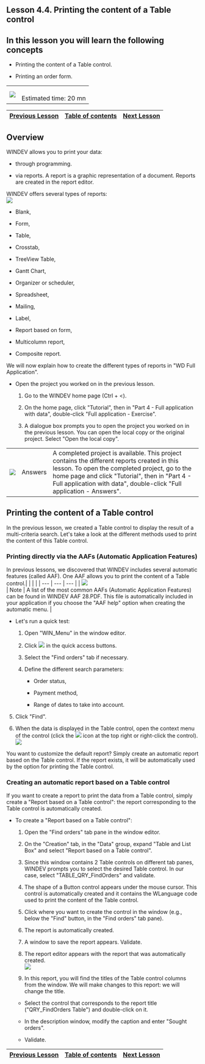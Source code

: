 
## Lesson 4.4. Printing the content of a Table control
<a name="NOTE1"></a>
<a name="NOTE1_1"></a>


## In this lesson you will learn the following concepts
<a name="this_lesson_you_will_learn_the_following_concepts_ELTTEXTE000199"></a>


- Printing the content of a Table control.

- Printing an order form.





|   |   |
| --- | --- |
| ![](https://doc.pcsoft.fr/en-US/images/image.awp?langid=3&name=dur%E9e.png)<br> | <br>Estimated time: 20 mn |

| [Previous Lesson](../TutoWD/1410087534.md) | [Table of contents](../TutoWD/1410087560.md) | [Next Lesson](../TutoWD/1410087536.md) |
| --- | --- | --- |





<a name="NOTE2"></a>
<a name="NOTE2_1"></a>


## Overview
<a name="overview_ELTTEXTE000246"></a>
WINDEV allows you to print your data:

- through programming.

- via reports. A report is a graphic representation of a document. Reports are created in the report editor.




WINDEV offers several types of reports:  
![](https://doc.pcsoft.fr/en-US/images/image.awp?langid=3&name=P4_Application%20compl%E8te%20-%20Imprimer%20contenu%20Table%20-%20HC%20N%B0001.jpg&type=thumb)


- Blank,

- Form,

- Table,

- Crosstab,

- TreeView Table,

- Gantt Chart,

- Organizer or scheduler,

- Spreadsheet,

- Mailing,

- Label,

- Report based on form,

- Multicolumn report,

- Composite report.




We will now explain how to create the different types of reports in "WD Full Application".



- Open the project you worked on in the previous lesson.

	1. Go to the WINDEV home page (Ctrl + &lt;).

	2. On the home page, click "Tutorial", then in "Part 4 - Full application with data", double-click "Full application - Exercise".

	3. A dialogue box prompts you to open the project you worked on in the previous lesson. You can open the local copy or the original project. Select "Open the local copy". 





|   |   |   |
| --- | --- | --- |
| ![](https://doc.pcsoft.fr/en-US/images/image.awp?langid=3&name=exemple-WD.png)<br> | Answers | A completed project is available. This project contains the different reports created in this lesson. To open the completed project, go to the home page and click "Tutorial", then in "Part 4 - Full application with data", double-click "Full application - Answers". |





<a name="NOTE3"></a>
<a name="NOTE3_1"></a>


## Printing the content of a Table control
<a name="printing_the_content_table_control_ELTTEXTE000288"></a>
In the previous lesson, we created a Table control to display the result of a multi-criteria search. Let's take a look at the different methods used to print the content of this Table control.

<a name="NOTE3_2"></a>


### Printing directly via the AAFs (Automatic Application Features)
<a name="printing_directly_via_the_aafs_automatic_application_features_ELTPARAGRAPHE000071"></a>

In previous lessons, we discovered that WINDEV includes several automatic features (called AAF). One AAF allows you to print the content of a Table control.|   |   |   |
| --- | --- | --- |
| ![](https://doc.pcsoft.fr/en-US/images/image.awp?langid=3&name=note.png)<br> | Note | A list of the most common AAFs (Automatic Application Features) can be found in WINDEV AAF 28.PDF. This file is automatically included in your application if you choose the "AAF help" option when creating the automatic menu. |






- Let's run a quick test:

	1. Open "WIN_Menu" in the window editor.

	2. Click ![](https://doc.pcsoft.fr/en-US/images/image.awp?langid=3&name=ICO_GO_Fenetre_WD_GAF.jpg)
 in the quick access buttons.

	3. Select the "Find orders" tab if necessary.

	4. Define the different search parameters:

		- Order status,

		- Payment method,

		- Range of dates to take into account.




5. Click "Find".

6. When the data is displayed in the Table control, open the context menu of the control (click the 
![](https://doc.pcsoft.fr/en-US/images/image.awp?langid=3&name=ICO_MenuCtx_Table.gif)
 icon at the top right or right-click the control).  
![](https://doc.pcsoft.fr/en-US/images/image.awp?langid=3&name=P4_Application%20compl%E8te%20-%20Imprimer%20contenu%20Table%20-%20HC%20N%B0002.jpg&type=thumb)




You want to customize the default report? Simply create an automatic report based on the Table control. If the report exists, it will be automatically used by the option for printing the Table control.
<a name="NOTE3_3"></a>


### Creating an automatic report based on a Table control
<a name="creating_automatic_report_based_table_control_ELTPARAGRAPHE000118"></a>

If you want to create a report to print the data from a Table control, simply create a "Report based on a Table control": the report corresponding to the Table control is automatically created.



- To create a "Report based on a Table control":

	1. Open the "Find orders" tab pane in the window editor.

	2. On the "Creation" tab, in the "Data" group, expand "Table and List Box" and select "Report based on a Table control".

	3. Since this window contains 2 Table controls on different tab panes, WINDEV prompts you to select the desired Table control. In our case, select "TABLE_QRY_FindOrders" and validate.

	4. The shape of a Button control appears under the mouse cursor. This control is automatically created and it contains the WLanguage code used to print the content of the Table control. 

	5. Click where you want to create the control in the window (e.g., below the "Find" button, in the "Find orders" tab pane).

	6. The report is automatically created.

	7. A window to save the report appears. Validate.

	8. The report editor appears with the report that was automatically created.  
![](https://doc.pcsoft.fr/en-US/images/image.awp?langid=3&name=P4_Application%20compl%E8te%20-%20Imprimer%20contenu%20Table%20-%20HC%20N%B0004.jpg&type=thumb)


	9. In this report, you will find the titles of the Table control columns from the window. We will make changes to this report: we will change the title. 

	- Select the control that corresponds to the report title ("QRY_FindOrders Table") and double-click on it.

	- In the description window, modify the caption and enter "Sought orders".

	- Validate.




| [Previous Lesson](../TutoWD/1410087534.md) | [Table of contents](../TutoWD/1410087560.md) | [Next Lesson](../TutoWD/1410087536.md) |
| --- | --- | --- |




